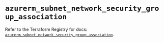 # `azurerm_subnet_network_security_group_association`

Refer to the Terraform Registry for docs: [`azurerm_subnet_network_security_group_association`](https://registry.terraform.io/providers/hashicorp/azurerm/3.104.0/docs/resources/subnet_network_security_group_association).
